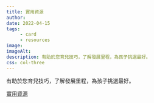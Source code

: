 ```yaml
---
title: 實用資源
author:
date: 2022-04-15
tags: 
     - card
     - resources
image: 
imageAlt:
description: 有助於您育兒技巧，了解發展里程，為孩子挑選最好。
css: col-three
---
```


有助於您育兒技巧，了解發展里程，為孩子挑選最好。

[實用資源](/實用資源/)